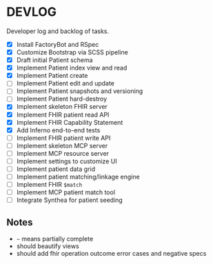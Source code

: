 # DEVLOG

Developer log and backlog of tasks.

- [x] Install FactoryBot and RSpec
- [x] Customize Bootstrap via SCSS pipeline
- [x] Draft initial Patient schema
- [x] Implement Patient index view and read
- [x] Implement Patient create
- [ ] Implement Patient edit and update
- [ ] Implement Patient snapshots and versioning
- [ ] Implement Patient hard-destroy
- [x] Implement skeleton FHIR server
- [x] Implement FHIR patient read API
- [x] Implement FHIR Capability Statement
- [x] Add Inferno end-to-end tests
- [ ] Implement FHIR patient write API
- [ ] Implement skeleton MCP server
- [ ] Implement MCP resource server
- [ ] Implement settings to customize UI
- [ ] Implement patient data grid
- [ ] Implement patient matching/linkage engine
- [ ] Implement FHIR `$match`
- [ ] Implement MCP patient match tool
- [ ] Integrate Synthea for patient seeding

## Notes

- `~` means partially complete
- should beautify views
- should add fhir operation outcome error cases and negative specs
